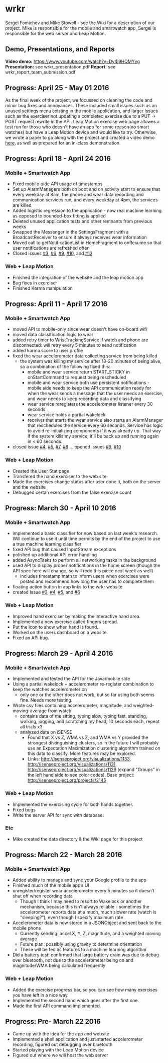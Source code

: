 # wrkr
Sergei Fomichev and Mike Stowell - see the Wiki for a description of our project.  Mike is responsible for the mobile and smartwatch app, Sergei is responsible for the web server and Leap Motion.

## Demo, Presentations, and Reports

**Video demo:** https://www.youtube.com/watch?v=Dy4j9HQMYvg
**Presentation:** see wrkr_presentation.pdf
**Report:** see wrkr_report_team_submission.pdf


## Progress: April 25 - May 01 2016

As the final week of the project, we focussed on cleaning the code and minor bug fixes and annoyances. These included small issues such as an unused settings menu existing in the mobile application, and larger issues such as the exerciser not updating a completed exercise due to a PUT -> POST request rewrite in the API. Leap Motion exercise web page allowes a test run for those who doesn't have an app for some reason(no smart watches) but have a Leap Motion device and would like to try. Otherwise, we wrote a paper to go along with the project and created a video demo [here](https://www.youtube.com/watch?v=Dy4j9HQMYvg), as well as prepared for an in-class demonstration.

## Progress: April 18 - April 24 2016

### Mobile + Smartwatch App

 - Fixed mobile-side API usage of timestamps
 - Set up AlarmManagers both on boot and on activity start to ensure that every weekday at 8am, the phone and wear data recording and communication services run, and every weekday at 4pm, the services are killed
 - Added logistic regression to the application - now real machine learning as opposed to bounded-box fitting is applied
 - Deleted unused application tests and other remnants from previous weeks
 - Swapped the Messenger in the SettingsFragment with a BroadcastReceiver to ensure it always receives wear information
 - Moved call to getNotificationList in HomeFragment to onResume so that user notifications are refreshed often
 - Closed issues [#3](https://github.com/uml-ubicomp-2016-spring/wrkr/issues/3), [#6](https://github.com/uml-ubicomp-2016-spring/wrkr/issues/6), [#9](https://github.com/uml-ubicomp-2016-spring/wrkr/issues/9), [#10](https://github.com/uml-ubicomp-2016-spring/wrkr/issues/10), and [#12](https://github.com/uml-ubicomp-2016-spring/wrkr/issues/12)

### Web + Leap Motion

 - Finished the integration of the website and the leap motion app 
 - Bug fixes in exerciser 
 - Finished Karma manipulation 

## Progress: April 11 - April 17 2016

### Mobile + Smartwatch App

 - moved API to mobile-only since wear doesn't have on-board wifi
 - moved data classification logic to wear
 - added retry timer to WristTrackingService if watch and phone are disconnected: will retry every 5 minutes to send notification
 - added karma score to user profile
 - fixed the wear accelerometer data collecting service from being killed
   - the system was killing my service after 18-20 minutes of being alive, so a combination of the following fixed this:
      - mobile and wear service return START_STICKY in onStartCommand to request being rescheduled
      - mobile and wear service both use persistent notifications - mobile side needs to keep the API communication ready for when the wear sends a message that the user needs an exercise, and wear needs to keep recording data and classifying
      - wear service reregisters the accelerometer listener every 30 seconds
      - wear service holds a partial wakelock
      - receiver that starts the wear service also starts an AlarmManager that reschedules the service every 60 seconds.  Service has logic to avoid re-initializing components if it was already up.  That way if the system kills my service, it'll be back up and running again in < 60 seconds.
 - closed issue [#4](https://github.com/uml-ubicomp-2016-spring/wrkr/issues/4), [#5](https://github.com/uml-ubicomp-2016-spring/wrkr/issues/5), [#7](https://github.com/uml-ubicomp-2016-spring/wrkr/issues/7), [#8](https://github.com/uml-ubicomp-2016-spring/wrkr/issues/8) ... opened issues [#9](https://github.com/uml-ubicomp-2016-spring/wrkr/issues/9), [#10](https://github.com/uml-ubicomp-2016-spring/wrkr/issues/10)

### Web + Leap Motion

 - Created the User Stat page
 - Transfered the hand exerciser to the web site
 - Made the exercises change status after user done it, both on the server and the website
 - Debugged certan exercises from the false exercise count

## Progress: March 30 - April 10 2016

### Mobile + Smartwatch App

 - implemented a basic classifier for now based on last week's research.  Will continue to use it until time permits by the end of the project to use a true machine learning classifier
 - fixed API bug that caused InputStream exceptions
 - polished up additional API error handling
 - added AsyncTasks to perform all networking tasks in the background
 - used API to display proper notifications in the home screen (though the API spec here will change, so will redo this piece next week as well)
   - includes timestamp math to inform users when exercises were posted and recommend how long the user has to complete them
 - floating action button in app links to the wrkr website
 - created Issue [#3](https://github.com/uml-ubicomp-2016-spring/wrkr/issues/3), [#4](https://github.com/uml-ubicomp-2016-spring/wrkr/issues/4), [#5](https://github.com/uml-ubicomp-2016-spring/wrkr/issues/5), and [#6](https://github.com/uml-ubicomp-2016-spring/wrkr/issues/6)

### Web + Leap Motion

 - Improved hand exerciser by making the interactive hand area.
 - Implemented a new exercise called fingers spread.
 - Put the icon to show when hand is found.
 - Worked on the users dashboard on a website.
 - Fixed an API bug.

## Progress: March 29 - April 4 2016

### Mobile + Smartwatch App

- Implemented and tested the API for the Java/mobile side
- Using a partial wakelock + accelerometer re-register combination to keep the watches accelerometer on
  - only one or the other does not work, but so far using both seems fine. Needs more testing.
- Wrote csv files containing accelerometer, magnitude, and weighted-moving-average from watch.
  - contains data of me sitting, typing slow, typing fast, standing, walking, jogging, and scratching my head, 10 seconds each, repeat all trials x3
  - analyzed data on iSENSE
    - Found that X vs Z, WMA vs Z, and WMA vs Y provided the strongest distinguishing clusters, so in the future I will probably use an Expectation Maximization clustering algorithm trained on this data to classify.  More features may be explored.
    - Links: http://isenseproject.org/visualizations/1133, http://isenseproject.org/visualizations/1131, http://isenseproject.org/visualizations/1129 (expand "Groups" in the left hand side to see color codes).  Base project: http://isenseproject.org/projects/2145

### Web + Leap Motion

- Implemented the exercising cycle for both hands together. 
- Fixed bugs
- Write the server API for sync with database.  

### Etc

 - Mike created the data directory & the Wiki page for this project


## Progress: March 22 - March 28 2016

### Mobile + Smartwatch App

- Added ability to manage and sync your Google profile to the app
- Finished much of the mobile app’s UI
- unregister/register wear accelerometer every 5 minutes so it doesn’t shut off when recording data
  - Though I think I may need to resort to Wakelock or another mechanism, because this isn’t always reliable - sometimes the accelerometer reports data at a much, much slower rate (watch is “sleeping?”), even though I specify maximum rate
- Accelerometer data is now stored in a JSONObject and sent back to the mobile phone
  - Currently sending: accel X, Y, Z, magnitude, and a weighted moving average
  - Future plan: possibly using gravity to determine orientation
  - These will be fed as features to a machine learning algorithm
- Did a battery test: confirmed that large battery drain was due to debug over bluetooth, not due to the accelerometer being on and magnitude/WMA being calculated frequently


### Web + Leap Motion

 - Added the exercise progress bar, so you can see how many exercises you have left in a nice way. 
 - Implemented the second hand which goes after the first one.
 - Made the first API command implemented. 

## Progress: Pre- March 22 2016

 - Came up with the idea for the app and website
 - Implemented a shell application and just started accelerometer recording, figured out debugging over bluetooth
 - Started playing with the Leap Motion device
 - Figured out where we will host the web server
